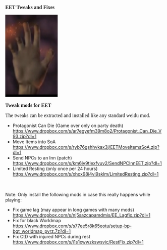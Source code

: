 <html>


<p class=MsoNormal style='line-height:normal'><b><span lang=EN-US
style='font-size:12.0pt;font-family:"Times New Roman",serif'>EET Tweaks and Fixes</span></b></p>


<p class=MsoNormal style='margin-bottom:0cm;margin-bottom:.0001pt;line-height:
normal'><span style='font-size:12.0pt;font-family:"Times New Roman",serif'><img
width=166 height=260 id="Picture 1" src="hand.jpg"
alt="gallery/hand"></span></p>

<p class=MsoNormal style='line-height:normal'><b><span lang=EN-US
style='font-size:12.0pt;font-family:"Times New Roman",serif'>Tweak mods for EET</span></b></p>

<p class=MsoNormal style='line-height:normal'><span lang=EN-US
style='font-size:12.0pt;font-family:"Times New Roman",serif'>The tweaks can be extracted and installed like any standard weidu mod.<br>

- Protagonist Can Die (Game over only on party death) https://www.dropbox.com/s/ar7egyefm39m8o2/Protagonist_Can_Die_V93.zip?dl=1
- Move Items into SoA https://www.dropbox.com/s/ryb76gshhvkax3j/EETMoveItemsSoA.zip?dl=1
- Send NPCs to an Inn (patch) https://www.dropbox.com/s/km6ly9tlexfvuv2/SendNPCInnEET.zip?dl=1
- Limited Resting (only once per 24 hours) https://www.dropbox.com/s/xhox98i4vl9sklm/LimitedResting.zip?dl=1
<br>
<br>
Note: Only install the following mods in case this really happens while playing:<br>

- Fix game lag (may appear in long games with many mods)  https://www.dropbox.com/s/nj5sazcapamdmis/EE_Lagfix.zip?dl=1
- Fix for black Worldmap https://www.dropbox.com/s/s77ee5r8k65eotu/setup-bp-bgt_worldmap_pvrz.7z?dl=1 
- Fix CtD with injured NPCs during rest https://www.dropbox.com/s/i1s1xwwzkswsvic/RestFix.zip?dl=1

 <br>
 <br>

<br>
&nbsp;</span></p>

<p class=MsoNormal><span lang=EN-NZ>&nbsp;</span></p>

</div>

</body>

</html>



